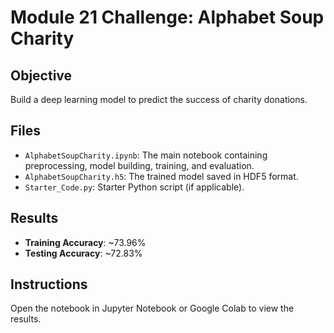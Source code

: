 # Module 21 Challenge: Alphabet Soup Charity

## Objective
Build a deep learning model to predict the success of charity donations.

## Files
- `AlphabetSoupCharity.ipynb`: The main notebook containing preprocessing, model building, training, and evaluation.
- `AlphabetSoupCharity.h5`: The trained model saved in HDF5 format.
- `Starter_Code.py`: Starter Python script (if applicable).

## Results
- **Training Accuracy**: ~73.96%
- **Testing Accuracy**: ~72.83%

## Instructions
Open the notebook in Jupyter Notebook or Google Colab to view the results.
